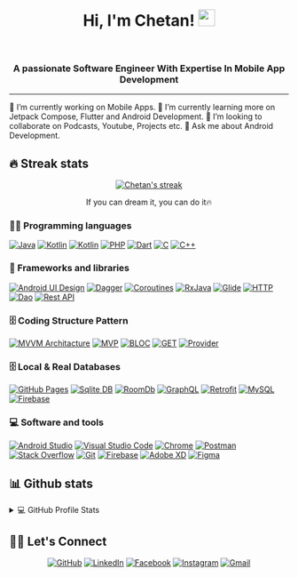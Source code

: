 <h1 align="center">
Hi, I'm Chetan!
  <img src="https://media.giphy.com/media/hvRJCLFzcasrR4ia7z/giphy.gif" width="30"></h1>
<br/>

<h3 align="center">A passionate Software Engineer With Expertise In Mobile App Development</h3>

<!-- Typing SVG by DenverCoder1 - https://github.com/DenverCoder1/readme-typing-svg -->
<hr/>
🔭 I’m currently working on Mobile Apps.
🌱 I’m currently learning more on Jetpack Compose, Flutter and Android Development.
👯 I’m looking to collaborate on Podcasts, Youtube, Projects etc.
💬 Ask me about Android Development.

## 🔥 Streak stats

<!-- GitHub Readme Streak Stats - https://github.com/DenverCoder1/github-readme-streak-stats -->
<p align="center">
  <a href="https://github.com/DenverCoder1/github-readme-streak-stats">
    <img title="🔥 Get streak stats for your profile at git.io/streak-stats" alt="Chetan's streak" src="https://github-readme-streak-stats.herokuapp.com?user=chetan532&theme=monokai-metallian&hide_border=true"/>
  </a>
  <p align="center"> If you can dream it, you can do it🔥 </p>
</p>

### 👨‍💻 Programming languages

<p>
    <a href="https://github.com/search?q=user%3ADenverCoder1+is%3Arepo+language%3Ajava"><img alt="Java" src="https://img.shields.io/badge/Java%20-%232370ED.svg?logo=java&logoColor=white"></a>
    <a href="https://github.com/search?q=user%3ADenverCoder1+is%3Arepo+language%3Akotlin"><img alt="Kotlin" src="https://img.shields.io/badge/kotlin%20-%2300599C.svg?logo=kotlin&logoColor=white"></a>
    <a href="https://github.com/search?q=user%3ADenverCoder1+is%3Arepo+language%3Ajetpack-compose"><img alt="Kotlin" src="https://img.shields.io/badge/jetpack_compose%20-%2300591C.svg?logo=jetpack-compose&logoColor=white"></a>
    <a href="https://github.com/search?q=user%3ADenverCoder1+is%3Arepo+language%3Aphp"><img alt="PHP" src="https://img.shields.io/badge/PHP-%23777BB4.svg?logo=php&logoColor=white"></a>
     <a href="https://github.com/search?q=user%3ADenverCoder1+is%3Arepo+language%3Adart"><img alt="Dart" src="https://img.shields.io/badge/Dart-%23700979D.svg?logo=dart&logoColor=white"></a>
     <a href="https://github.com/search?q=user%3ADenverCoder1+is%3Arepo+language%3Ac"><img alt="C" src="https://img.shields.io/badge/C%20-%23FF6F00.svg?logo=c&logoColor=white"></a>
    <a href="https://github.com/search?q=user%3ADenverCoder1+is%3Arepo+language%3Acpp"><img alt="C++" src="https://img.shields.io/badge/C++%20-%2321759B.svg?logo=c%2B%2B&logoColor=white"></a>

### 🧰 Frameworks and libraries

<p>
    <a href="#/"><img alt="Android UI Design" src="https://img.shields.io/badge/Android%20UI%20Design-00979D?logo=UIDesign&logoColor=white"></a>
    <a href="#"><img alt="Dagger" src="https://img.shields.io/badge/Dagger%20-%23D00000.svg?logo=Dagger&logoColor=white"></a>
    <a href="#"><img alt="Coroutines" src="https://img.shields.io/badge/Coroutines%20-%23013243.svg?logo=coroutines&logoColor=white"></a>
    <a href="#"><img alt="RxJava" src="https://img.shields.io/badge/RxJava%20-%23150458.svg?logo=rxjava&logoColor=white"></a>
    <a href="#"><img alt="Glide" src="https://img.shields.io/badge/Glide%20-%2320232a.svg?logo=glide&logoColor=%2361DAFB"></a>
    <a href="#"><img alt="HTTP" src="https://img.shields.io/badge/HTTP%20-%23FF6F00.svg?logo=http&logoColor=white"></a>
    <a href="#"><img alt="Dao" src="https://img.shields.io/badge/Dao-21759B?logo=dao&logoColor=white"></a>
    <a href="#"><img alt="Rest API" src="https://img.shields.io/badge/Rest%20API-4091E2?logo=restapi&logoColor=white"></a>
</p>

### 🗄️ Coding Structure Pattern

<p>
    <a href="#"><img alt="MVVM Architacture" src="https://img.shields.io/badge/MVVM%20Pattern-%23D81717.svg?logo=MVVM&logoColor=white"></a>
    <a href="#"><img alt="MVP" src="https://img.shields.io/badge/MVP%20Pattern-%2313BEA7.svg?logo=MVP&logoColor=white"></a>
    <a href="#"><img alt="BLOC" src ="https://img.shields.io/badge/BLOC%20Pattern-%231D2C5B.svg?logo=BLOC&logoColor=white"></a>
    <a href="#"><img alt="GET" src ="https://img.shields.io/badge/GET / GETX%20Pattern-%2306D66E.svg?logo=get&logoColor=white"></a>
    <a href="#"><img alt="Provider" src ="https://img.shields.io/badge/Provider-%23EC3E3E.svg?logo=provider&logoColor=white"></a>
</p>

### 🗄️ Local & Real Databases

<p>
    <a href="#"><img alt="GitHub Pages" src="https://img.shields.io/badge/GitHub%20Pages-%23327FC7.svg?logo=github&logoColor=white"></a>
    <a href="#"><img alt="Sqlite DB" src="https://img.shields.io/badge/sqlite%20-%23430098.svg?logo=sqlite&logoColor=white"></a>
    <a href="#"><img alt="RoomDb" src ="https://img.shields.io/badge/RoomDB-%234ea94b.svg?logo=roomdb&logoColor=white"></a>
    <a href="#"><img alt="GraphQL" src ="https://img.shields.io/badge/Graphql-%234ea94b.svg?logo=graphql&logoColor=white"></a>
    <a href="#"><img alt="Retrofit" src ="https://img.shields.io/badge/Retrofit-%234ea94b.svg?logo=retrofit&logoColor=white"></a>
    <a href="https://www.mysql.com/"><img alt="MySQL" src="https://img.shields.io/badge/MySQL-%2300f.svg?logo=mysql&logoColor=white"></a>
    <a href="https://firebase.google.com/"><img alt="Firebase" src ="https://img.shields.io/badge/Firebase-%23316192.svg?logo=firebase&logoColor=white"></a>
</p>

### 💻 Software and tools

<p>
    <a href="#"><img alt="Android Studio" src="https://img.shields.io/badge/Android%20Studio-008678.svg?logo=android-studio&logoColor=white"></a>
    <a href="#"><img alt="Visual Studio Code" src="https://img.shields.io/badge/Visual%20Studio%20Code-0078d7.svg?logo=visual-studio-code&logoColor=white"></a>
    <a href="#"><img alt="Chrome" src="https://img.shields.io/badge/Chrome-3DDC84?logo=google-chrome&logoColor=white"></a>
    <a href="#"><img alt="Postman" src="https://img.shields.io/badge/Postman-FF6C37?logo=postman&logoColor=white"></a>
    <a href="#"><img alt="Stack Overflow" src="https://img.shields.io/badge/-Stack%20Overflow-FE7A16?logo=stack-overflow&logoColor=white"></a>
    <a href="#"><img alt="Git" src="https://img.shields.io/badge/Git%20-%23F05033.svg?logo=git&logoColor=white"></a>
    <a href="#"><img alt="Firebase" src="https://img.shields.io/badge/firebase-00b56a.svg?logo=firebase&logoColor=white"></a>
    <a href="#"><img alt="Adobe XD" src="https://img.shields.io/badge/AdobeXD-FB542B?logo=adobe-xd&logoColor=white"></a>
    <a href="#"><img alt="Figma" src="https://img.shields.io/badge/Figma-20232a.svg?logo=figma&logoColor=white"></a>
    
</p>

## 📊 Github stats

<details> 
  <summary>💻 GitHub Profile Stats</summary>
  <br/>
    <a href="https://github.com/anuraghazra/github-readme-stats"><img alt="Chetan's Github Stats" src="https://github-readme-stats.vercel.app/api?username=chetan532&show_icons=true&count_private=true&theme=react&hide_border=true&bg_color=1F222E&title_color=F85D7F&icon_color=F8D866" height="192px"/></a>
  <a href="https://github.com/anuraghazra/github-readme-stats"><img alt="Chetan's Top Languages" src="https://github-readme-stats.vercel.app/api/top-langs/?username=chetan532&langs_count=8&layout=compact&theme=react&hide_border=true&bg_color=1F222E&title_color=F85D7F&icon_color=F8D866" height="192px"/></a>
  <br/>
  <b>Note:</b> Top languages is only a metric of the languages my public code consists of and doesn't reflect experience or skill level.
</details>

## 🙋‍♀️ Let's Connect
<p align="center">
<!-- 	<a href="https://maramsaiharsha.netlify.com/" target="_blank"><img src="https://img.icons8.com/bubbles/50/000000/web.png" alt="Portfolio"/></a> -->
	<a href="https://github.com/chetan532" target="_blank"><img src="https://img.icons8.com/bubbles/50/000000/github.png" alt="GitHub"/></a>
	<a href="https://www.linkedin.com/in/chetan-vaghela-40309a151/" target="_blank"><img src="https://img.icons8.com/bubbles/50/000000/linkedin.png" alt="LinkedIn"/></a>
	<a href="https://www.facebook.com/chetan.vaghela.75" target="_blank"><img src="https://img.icons8.com/bubbles/50/000000/facebook-new.png" alt="Facebook"/></a>
	<a href="https://www.instagram.com/_chetan_vaghela/" target="_blank"><img src="https://img.icons8.com/bubbles/50/000000/instagram.png" alt="Instagram"/></a>
	<a href="mailto:chetanvaghela457@gmail.com" target="_blank"><img src="https://img.icons8.com/bubbles/50/000000/gmail.png" alt="Gmail"/></a>
</p>
